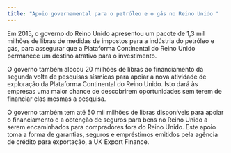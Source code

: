 ```yaml
---
title: "Apoio governamental para o petróleo e o gás no Reino Unido "
---
```

Em 2015, o governo do Reino Unido apresentou um pacote de 1,3 mil milhões de libras de medidas de impostos para a indústria do petróleo e gás, para assegurar que a Plataforma Continental do Reino Unido permanece um destino atrativo para o investimento. 

O governo também alocou 20 milhões de libras ao financiamento da segunda volta de pesquisas sísmicas para apoiar a nova atividade de exploração da Plataforma Continental do Reino Unido. Isto dará às empresas uma maior chance de descobrirem oportunidades sem terem de financiar elas mesmas a pesquisa.

O governo também tem até 50 mil milhões de libras disponíveis para apoiar o financiamento e a obtenção de seguros para bens no Reino Unido a serem encaminhados para compradores fora do Reino Unido. Este apoio toma a forma de garantias, seguros e empréstimos emitidos pela agência de crédito para exportação, a UK Export Finance. 